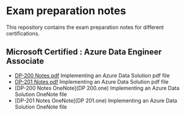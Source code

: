 # Exam preparation notes

This repository contains the exam preparation notes for different certifications.

## Microsoft Certified : Azure Data Engineer Associate

- [DP-200 Notes pdf](DP-200-Notes.pdf) Implementing an Azure Data Solution pdf file
- [DP-201 Notes pdf](DP-201-Notes.pdf) Implementing an Azure Data Solution pdf file
- [DP-200 Notes OneNote](DP 200.one) Implementing an Azure Data Solution OneNote file
- [DP-201 Notes OneNote](DP 201.one) Implementing an Azure Data Solution OneNote file
